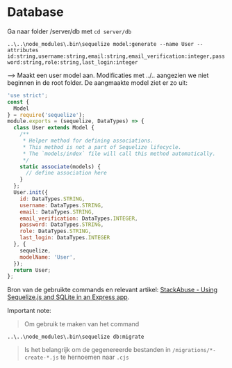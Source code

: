 # Database

Ga naar folder /server/db met `cd server/db`

`..\..\node_modules\.bin\sequelize model:generate --name User --attributes id:string,username:string,email:string,email_verification:integer,password:string,role:string,last_login:integer`

--> Maakt een user model aan. Modificaties met ../.. aangezien we niet beginnen in de root folder. 
De aangmaakte model ziet er zo uit: 

```js
'use strict';
const {
  Model
} = require('sequelize');
module.exports = (sequelize, DataTypes) => {
  class User extends Model {
    /**
     * Helper method for defining associations.
     * This method is not a part of Sequelize lifecycle.
     * The `models/index` file will call this method automatically.
     */
    static associate(models) {
      // define association here
    }
  };
  User.init({
    id: DataTypes.STRING,
    username: DataTypes.STRING,
    email: DataTypes.STRING,
    email_verification: DataTypes.INTEGER,
    password: DataTypes.STRING,
    role: DataTypes.STRING,
    last_login: DataTypes.INTEGER
  }, {
    sequelize,
    modelName: 'User',
  });
  return User;
};
```


Bron van de gebruikte commands en relevant artikel: [StackAbuse - Using Sequelize.js and SQLite in an Express app](https://stackabuse.com/using-sequelize-js-and-sqlite-in-an-express-js-app/).

Important note: 
> Om gebruik te maken van het command

`..\..\node_modules\.bin\sequelize db:migrate`

> Is het belangrijk om de gegenereerde bestanden in `/migrations/*-create-*.js` te hernoemen naar `.cjs`